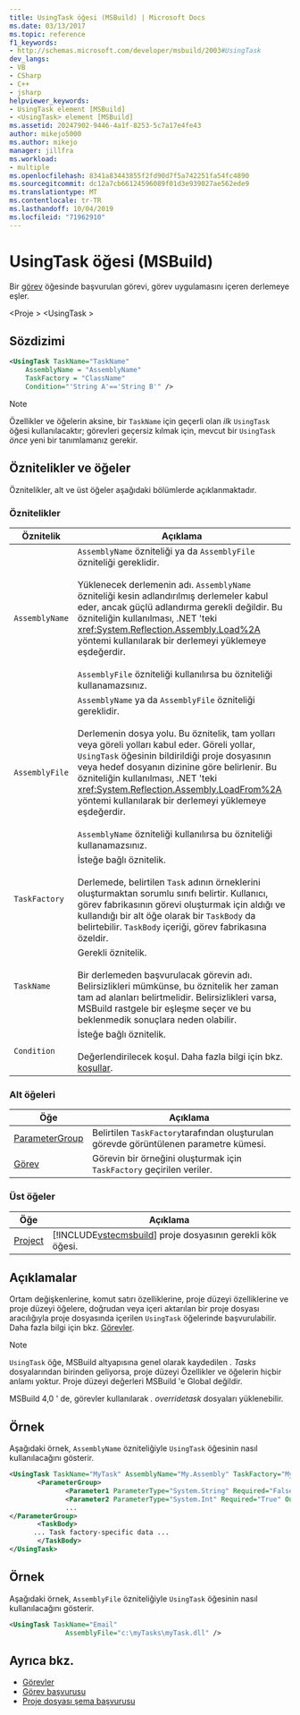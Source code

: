 ```yaml
---
title: UsingTask öğesi (MSBuild) | Microsoft Docs
ms.date: 03/13/2017
ms.topic: reference
f1_keywords:
- http://schemas.microsoft.com/developer/msbuild/2003#UsingTask
dev_langs:
- VB
- CSharp
- C++
- jsharp
helpviewer_keywords:
- UsingTask element [MSBuild]
- <UsingTask> element [MSBuild]
ms.assetid: 20247902-9446-4a1f-8253-5c7a17e4fe43
author: mikejo5000
ms.author: mikejo
manager: jillfra
ms.workload:
- multiple
ms.openlocfilehash: 8341a83443855f2fd90d7f5a742251fa54fc4890
ms.sourcegitcommit: dc12a7cb66124596089f01d3e939027ae562ede9
ms.translationtype: MT
ms.contentlocale: tr-TR
ms.lasthandoff: 10/04/2019
ms.locfileid: "71962910"
---
```

# <a name="usingtask-element-msbuild"></a>UsingTask öğesi (MSBuild)
Bir [görev](../msbuild/task-element-msbuild.md) öğesinde başvurulan görevi, görev uygulamasını içeren derlemeye eşler.

 \<Proje > \<UsingTask >

## <a name="syntax"></a>Sözdizimi

```xml
<UsingTask TaskName="TaskName"
    AssemblyName = "AssemblyName"
    TaskFactory = "ClassName"
    Condition="'String A'=='String B'" />
```

> [!NOTE]
> Özellikler ve öğelerin aksine, bir `TaskName` için geçerli olan *ilk* `UsingTask` öğesi kullanılacaktır; görevleri geçersiz kılmak için, mevcut bir `UsingTask` *önce* yeni bir tanımlamanız gerekir.

## <a name="attributes-and-elements"></a>Öznitelikler ve öğeler
 Öznitelikler, alt ve üst öğeler aşağıdaki bölümlerde açıklanmaktadır.

### <a name="attributes"></a>Öznitelikler

|Öznitelik|Açıklama|
|---------------|-----------------|
|`AssemblyName`|`AssemblyName` özniteliği ya da `AssemblyFile` özniteliği gereklidir.<br /><br /> Yüklenecek derlemenin adı. `AssemblyName` özniteliği kesin adlandırılmış derlemeler kabul eder, ancak güçlü adlandırma gerekli değildir. Bu özniteliğin kullanılması, .NET 'teki <xref:System.Reflection.Assembly.Load%2A> yöntemi kullanılarak bir derlemeyi yüklemeye eşdeğerdir.<br /><br /> `AssemblyFile` özniteliği kullanılırsa bu özniteliği kullanamazsınız.|
|`AssemblyFile`|`AssemblyName` ya da `AssemblyFile` özniteliği gereklidir.<br /><br /> Derlemenin dosya yolu. Bu öznitelik, tam yolları veya göreli yolları kabul eder. Göreli yollar, `UsingTask` öğesinin bildirildiği proje dosyasının veya hedef dosyanın dizinine göre belirlenir. Bu özniteliğin kullanılması, .NET 'teki <xref:System.Reflection.Assembly.LoadFrom%2A> yöntemi kullanılarak bir derlemeyi yüklemeye eşdeğerdir.<br /><br /> `AssemblyName` özniteliği kullanılırsa bu özniteliği kullanamazsınız.|
|`TaskFactory`|İsteğe bağlı öznitelik.<br /><br /> Derlemede, belirtilen `Task` adının örneklerini oluşturmaktan sorumlu sınıfı belirtir.  Kullanıcı, görev fabrikasının görevi oluşturmak için aldığı ve kullandığı bir alt öğe olarak bir `TaskBody` da belirtebilir. `TaskBody` içeriği, görev fabrikasına özeldir.|
|`TaskName`|Gerekli öznitelik.<br /><br /> Bir derlemeden başvurulacak görevin adı. Belirsizlikleri mümkünse, bu öznitelik her zaman tam ad alanları belirtmelidir. Belirsizlikleri varsa, MSBuild rastgele bir eşleşme seçer ve bu beklenmedik sonuçlara neden olabilir.|
|`Condition`|İsteğe bağlı öznitelik.<br /><br /> Değerlendirilecek koşul. Daha fazla bilgi için bkz. [koşullar](../msbuild/msbuild-conditions.md).|

### <a name="child-elements"></a>Alt öğeleri

|Öğe|Açıklama|
|-------------|-----------------|
|[ParameterGroup](../msbuild/parametergroup-element.md)|Belirtilen `TaskFactory`tarafından oluşturulan görevde görüntülenen parametre kümesi.|
|[Görev](../msbuild/task-element-msbuild.md)|Görevin bir örneğini oluşturmak için `TaskFactory` geçirilen veriler.|

### <a name="parent-elements"></a>Üst öğeler

| Öğe | Açıklama |
| - | - |
| [Project](../msbuild/project-element-msbuild.md) | [!INCLUDE[vstecmsbuild](../extensibility/internals/includes/vstecmsbuild_md.md)] proje dosyasının gerekli kök öğesi. |

## <a name="remarks"></a>Açıklamalar
 Ortam değişkenlerine, komut satırı özelliklerine, proje düzeyi özelliklerine ve proje düzeyi öğelere, doğrudan veya içeri aktarılan bir proje dosyası aracılığıyla proje dosyasında içerilen `UsingTask` öğelerinde başvurulabilir. Daha fazla bilgi için bkz. [Görevler](../msbuild/msbuild-tasks.md).

> [!NOTE]
> `UsingTask` öğe, MSBuild altyapısına genel olarak kaydedilen *. Tasks* dosyalarından birinden geliyorsa, proje düzeyi Özellikler ve öğelerin hiçbir anlamı yoktur. Proje düzeyi değerleri MSBuild 'e Global değildir.

 MSBuild 4,0 ' de, görevler kullanılarak *. overridetask* dosyaları yüklenebilir.

## <a name="example"></a>Örnek
 Aşağıdaki örnek, `AssemblyName` özniteliğiyle `UsingTask` öğesinin nasıl kullanılacağını gösterir.

```xml
<UsingTask TaskName="MyTask" AssemblyName="My.Assembly" TaskFactory="MyTaskFactory">
       <ParameterGroup>
              <Parameter1 ParameterType="System.String" Required="False" Output="False"/>
              <Parameter2 ParameterType="System.Int" Required="True" Output="False"/>
              ...
</ParameterGroup>
       <TaskBody>
      ... Task factory-specific data ...
       </TaskBody>
</UsingTask>
```

## <a name="example"></a>Örnek
 Aşağıdaki örnek, `AssemblyFile` özniteliğiyle `UsingTask` öğesinin nasıl kullanılacağını gösterir.

```xml
<UsingTask TaskName="Email"
              AssemblyFile="c:\myTasks\myTask.dll" />
```

## <a name="see-also"></a>Ayrıca bkz.
- [Görevler](../msbuild/msbuild-tasks.md)
- [Görev başvurusu](../msbuild/msbuild-task-reference.md)
- [Proje dosyası şema başvurusu](../msbuild/msbuild-project-file-schema-reference.md)
